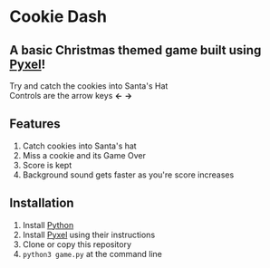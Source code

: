 # Cookie Dash #
## A basic Christmas themed game built using [Pyxel](https://github.com/kitao/pyxel)! ## 
Try and catch the cookies into Santa's Hat   
Controls are the arrow keys **←** **→**

## Features ##

1. Catch cookies into Santa's hat
2. Miss a cookie and its Game Over
3. Score is kept
4. Background sound gets faster as you're score increases


## Installation ##

1. Install [Python](https://www.python.org)
2. Install [Pyxel](https://github.com/kitao/pyxel) using their instructions
3. Clone or copy this repository
4. `python3 game.py` at the command line
